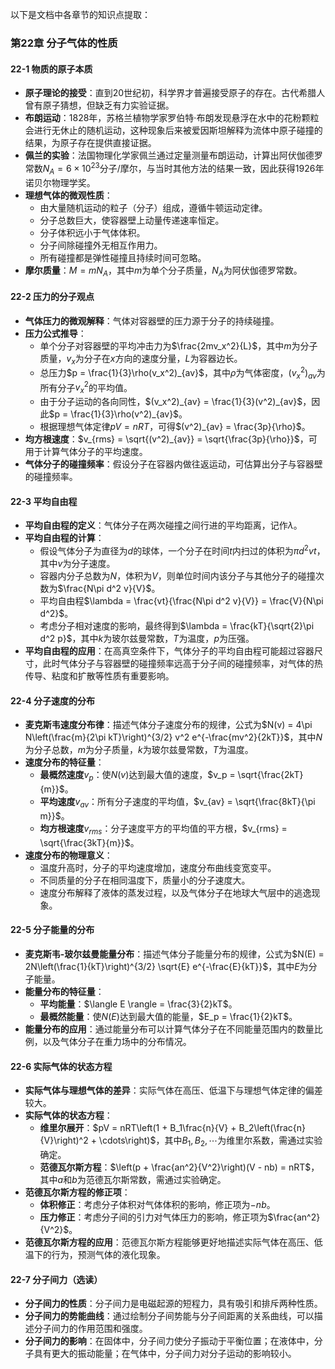 以下是文档中各章节的知识点提取：

### 第22章 分子气体的性质

#### 22-1 物质的原子本质
- **原子理论的接受**：直到20世纪初，科学界才普遍接受原子的存在。古代希腊人曾有原子猜想，但缺乏有力实验证据。
- **布朗运动**：1828年，苏格兰植物学家罗伯特·布朗发现悬浮在水中的花粉颗粒会进行无休止的随机运动，这种现象后来被爱因斯坦解释为流体中原子碰撞的结果，为原子存在提供直接证据。
- **佩兰的实验**：法国物理化学家佩兰通过定量测量布朗运动，计算出阿伏伽德罗常数$N_A = 6 \times 10^{23}$分子/摩尔，与当时其他方法的结果一致，因此获得1926年诺贝尔物理学奖。
- **理想气体的微观性质**：
    - 由大量随机运动的粒子（分子）组成，遵循牛顿运动定律。
    - 分子总数巨大，使容器壁上动量传递速率恒定。
    - 分子体积远小于气体体积。
    - 分子间除碰撞外无相互作用力。
    - 所有碰撞都是弹性碰撞且持续时间可忽略。
- **摩尔质量**：$M = mN_A$，其中$m$为单个分子质量，$N_A$为阿伏伽德罗常数。

#### 22-2 压力的分子观点
- **气体压力的微观解释**：气体对容器壁的压力源于分子的持续碰撞。
- **压力公式推导**：
    - 单个分子对容器壁的平均冲击力为$\frac{2mv_x^2}{L}$，其中$m$为分子质量，$v_x$为分子在$x$方向的速度分量，$L$为容器边长。
    - 总压力$p = \frac{1}{3}\rho(v_x^2)_{av}$，其中$\rho$为气体密度，$(v_x^2)_{av}$为所有分子$v_x^2$的平均值。
    - 由于分子运动的各向同性，$(v_x^2)_{av} = \frac{1}{3}(v^2)_{av}$，因此$p = \frac{1}{3}\rho(v^2)_{av}$。
    - 根据理想气体定律$pV = nRT$，可得$(v^2)_{av} = \frac{3p}{\rho}$。
- **均方根速度**：$v_{rms} = \sqrt{(v^2)_{av}} = \sqrt{\frac{3p}{\rho}}$，可用于计算气体分子的平均速度。
- **气体分子的碰撞频率**：假设分子在容器内做往返运动，可估算出分子与容器壁的碰撞频率。

#### 22-3 平均自由程
- **平均自由程的定义**：气体分子在两次碰撞之间行进的平均距离，记作$\lambda$。
- **平均自由程的计算**：
    - 假设气体分子为直径为$d$的球体，一个分子在时间$t$内扫过的体积为$\pi d^2 vt$，其中$v$为分子速度。
    - 容器内分子总数为$N$，体积为$V$，则单位时间内该分子与其他分子的碰撞次数为$\frac{N\pi d^2 v}{V}$。
    - 平均自由程$\lambda = \frac{vt}{\frac{N\pi d^2 v}{V}} = \frac{V}{N\pi d^2}$。
    - 考虑分子相对速度的影响，最终得到$\lambda = \frac{kT}{\sqrt{2}\pi d^2 p}$，其中$k$为玻尔兹曼常数，$T$为温度，$p$为压强。
- **平均自由程的应用**：在高真空条件下，气体分子的平均自由程可能超过容器尺寸，此时气体分子与容器壁的碰撞频率远高于分子间的碰撞频率，对气体的热传导、粘度和扩散等性质有重要影响。

#### 22-4 分子速度的分布
- **麦克斯韦速度分布律**：描述气体分子速度分布的规律，公式为$N(v) = 4\pi N\left(\frac{m}{2\pi kT}\right)^{3/2} v^2 e^{-\frac{mv^2}{2kT}}$，其中$N$为分子总数，$m$为分子质量，$k$为玻尔兹曼常数，$T$为温度。
- **速度分布的特征量**：
    - **最概然速度**$v_p$：使$N(v)$达到最大值的速度，$v_p = \sqrt{\frac{2kT}{m}}$。
    - **平均速度**$v_{av}$：所有分子速度的平均值，$v_{av} = \sqrt{\frac{8kT}{\pi m}}$。
    - **均方根速度**$v_{rms}$：分子速度平方的平均值的平方根，$v_{rms} = \sqrt{\frac{3kT}{m}}$。
- **速度分布的物理意义**：
    - 温度升高时，分子的平均速度增加，速度分布曲线变宽变平。
    - 不同质量的分子在相同温度下，质量小的分子速度大。
    - 速度分布解释了液体的蒸发过程，以及气体分子在地球大气层中的逃逸现象。

#### 22-5 分子能量的分布
- **麦克斯韦-玻尔兹曼能量分布**：描述气体分子能量分布的规律，公式为$N(E) = 2N\left(\frac{1}{kT}\right)^{3/2} \sqrt{E} e^{-\frac{E}{kT}}$，其中$E$为分子能量。
- **能量分布的特征量**：
    - **平均能量**：$\langle E \rangle = \frac{3}{2}kT$。
    - **最概然能量**：使$N(E)$达到最大值的能量，$E_p = \frac{1}{2}kT$。
- **能量分布的应用**：通过能量分布可以计算气体分子在不同能量范围内的数量比例，以及气体分子在重力场中的分布情况。

#### 22-6 实际气体的状态方程
- **实际气体与理想气体的差异**：实际气体在高压、低温下与理想气体定律的偏差较大。
- **实际气体的状态方程**：
    - **维里尔展开**：$pV = nRT\left(1 + B_1\frac{n}{V} + B_2\left(\frac{n}{V}\right)^2 + \cdots\right)$，其中$B_1, B_2, \cdots$为维里尔系数，需通过实验确定。
    - **范德瓦尔斯方程**：$\left(p + \frac{an^2}{V^2}\right)(V - nb) = nRT$，其中$a$和$b$为范德瓦尔斯常数，需通过实验确定。
- **范德瓦尔斯方程的修正项**：
    - **体积修正**：考虑分子体积对气体体积的影响，修正项为$-nb$。
    - **压力修正**：考虑分子间的引力对气体压力的影响，修正项为$\frac{an^2}{V^2}$。
- **范德瓦尔斯方程的应用**：范德瓦尔斯方程能够更好地描述实际气体在高压、低温下的行为，预测气体的液化现象。

#### 22-7 分子间力（选读）
- **分子间力的性质**：分子间力是电磁起源的短程力，具有吸引和排斥两种性质。
- **分子间力的势能曲线**：通过绘制分子间势能与分子间距离的关系曲线，可以描述分子间力的作用范围和强度。
- **分子间力的影响**：在固体中，分子间力使分子振动于平衡位置；在液体中，分子具有更大的振动能量；在气体中，分子间力对分子运动的影响较小。